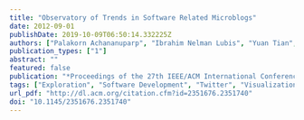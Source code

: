 ```yaml
---
title: "Observatory of Trends in Software Related Microblogs"
date: 2012-09-01
publishDate: 2019-10-09T06:50:14.332225Z
authors: ["Palakorn Achananuparp", "Ibrahim Nelman Lubis", "Yuan Tian", "David Lo", "Ee-Peng Lim"]
publication_types: ["1"]
abstract: ""
featured: false
publication: "*Proceedings of the 27th IEEE/ACM International Conference on Automated Software Engineering - ASE '12*"
tags: ["Exploration", "Software Development", "Twitter", "Visualization"]
url_pdf: "http://dl.acm.org/citation.cfm?id=2351676.2351740"
doi: "10.1145/2351676.2351740"
---
```


